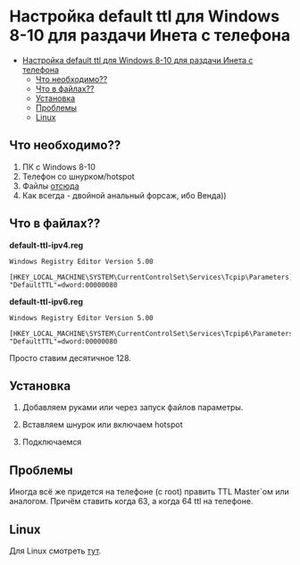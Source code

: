 # Настройка default ttl для Windows 8-10 для раздачи Инета с телефона

- [Настройка default ttl для Windows 8-10 для раздачи Инета с телефона](#настройка-default-ttl-для-windows-8-10-для-раздачи-инета-с-телефона)
  - [Что необходимо??](#что-необходимо)
  - [Что в файлах??](#что-в-файлах)
  - [Установка](#установка)
  - [Проблемы](#проблемы)
  - [Linux](#linux)

## Что необходимо??

1. ПК с Windows 8-10
2. Телефон со шнурком/hotspot
3. Файлы [отсюда](/files/win-default-ttl)
4. Как всегда - двойной анальный форсаж, ибо Венда))

## Что в файлах??

**default-ttl-ipv4.reg**

```
Windows Registry Editor Version 5.00

[HKEY_LOCAL_MACHINE\SYSTEM\CurrentControlSet\Services\Tcpip\Parameters]
"DefaultTTL"=dword:00000080
```

**default-ttl-ipv6.reg**

```
Windows Registry Editor Version 5.00

[HKEY_LOCAL_MACHINE\SYSTEM\CurrentControlSet\Services\Tcpip6\Parameters]
"DefaultTTL"=dword:00000080
```

Просто ставим десятичное 128.

## Установка

1. Добавляем руками или через запуск файлов параметры.

2. Вставляем шнурок или включаем hotspot

3. Подключаемся

## Проблемы

Иногда всё же придется на телефоне (с root) править TTL Master`ом или аналогом. Причём ставить когда 63, а когда 64 ttl на телефоне.

## Linux

Для Linux смотреть [тут](/docs/tools-and-hacks/linux-TTL-for-mobile-tethering.md).
